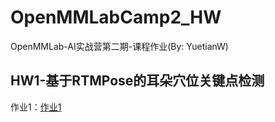 # OpenMMLabCamp2_HW
OpenMMLab-AI实战营第二期-课程作业(By: YuetianW)

## HW1-基于RTMPose的耳朵穴位关键点检测

作业1：[作业1](/HW1/HW1-基于RTMPose的耳朵穴位关键点检测.md)


